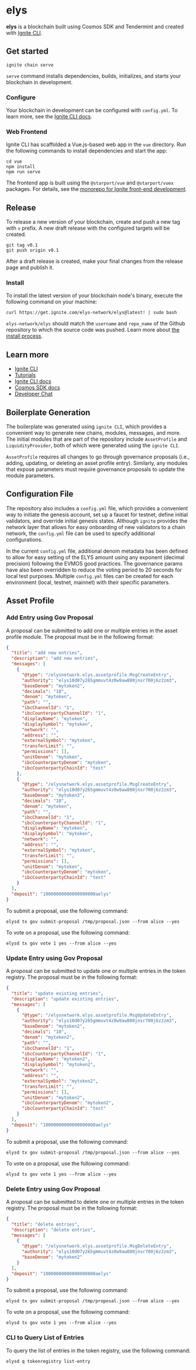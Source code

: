 # elys

**elys** is a blockchain built using Cosmos SDK and Tendermint and created with [Ignite CLI](https://ignite.com/cli).

## Get started

```
ignite chain serve
```

`serve` command installs dependencies, builds, initializes, and starts your blockchain in development.

### Configure

Your blockchain in development can be configured with `config.yml`. To learn more, see the [Ignite CLI docs](https://docs.ignite.com).

### Web Frontend

Ignite CLI has scaffolded a Vue.js-based web app in the `vue` directory. Run the following commands to install dependencies and start the app:

```
cd vue
npm install
npm run serve
```

The frontend app is built using the `@starport/vue` and `@starport/vuex` packages. For details, see the [monorepo for Ignite front-end development](https://github.com/ignite/web).

## Release

To release a new version of your blockchain, create and push a new tag with `v` prefix. A new draft release with the configured targets will be created.

```
git tag v0.1
git push origin v0.1
```

After a draft release is created, make your final changes from the release page and publish it.

### Install

To install the latest version of your blockchain node's binary, execute the following command on your machine:

```
curl https://get.ignite.com/elys-network/elys@latest! | sudo bash
```

`elys-network/elys` should match the `username` and `repo_name` of the Github repository to which the source code was pushed. Learn more about [the install process](https://github.com/allinbits/starport-installer).

## Learn more

- [Ignite CLI](https://ignite.com/cli)
- [Tutorials](https://docs.ignite.com/guide)
- [Ignite CLI docs](https://docs.ignite.com)
- [Cosmos SDK docs](https://docs.cosmos.network)
- [Developer Chat](https://discord.gg/ignite)

## Boilerplate Generation

The boilerplate was generated using `ignite CLI`, which provides a convenient way to generate new chains, modules, messages, and more. The initial modules that are part of the repository include `AssetProfile` and `LiquidityProvider`, both of which were generated using the `ignite CLI`.

`AssetProfile` requires all changes to go through governance proposals (i.e., adding, updating, or deleting an asset profile entry). Similarly, any modules that expose parameters must require governance proposals to update the module parameters.

## Configuration File

The repository also includes a `config.yml` file, which provides a convenient way to initiate the genesis account, set up a faucet for testnet, define initial validators, and override initial genesis states. Although `ignite` provides the network layer that allows for easy onboarding of new validators to a chain network, the `config.yml` file can be used to specify additional configurations.

In the current `config.yml` file, additional denom metadata has been defined to allow for easy setting of the ELYS amount using any exponent (decimal precision) following the EVMOS good practices. The governance params have also been overridden to reduce the voting period to 20 seconds for local test purposes. Multiple `config.yml` files can be created for each environment (local, testnet, mainnet) with their specific parameters.

## Asset Profile

### Add Entry using Gov Proposal

A proposal can be submitted to add one or multiple entries in the asset profile module. The proposal must be in the following format:

```json
{
  "title": "add new entries",
  "description": "add new entries",
  "messages": [
    {
      "@type": "/elysnetwork.elys.assetprofile.MsgCreateEntry",
      "authority": "elys10d07y265gmmuvt4z0w9aw880jnsr700j6z2zm3",
      "baseDenom": "mytoken2",
      "decimals": "18",
      "denom": "mytoken",
      "path": "",
      "ibcChannelId": "1",
      "ibcCounterpartyChannelId": "1",
      "displayName": "mytoken",
      "displaySymbol": "mytoken",
      "network": "",
      "address": "",
      "externalSymbol": "mytoken",
      "transferLimit": "",
      "permissions": [],
      "unitDenom": "mytoken",
      "ibcCounterpartyDenom": "mytoken",
      "ibcCounterpartyChainId": "test"
    },
    {
      "@type": "/elysnetwork.elys.assetprofile.MsgCreateEntry",
      "authority": "elys10d07y265gmmuvt4z0w9aw880jnsr700j6z2zm3",
      "baseDenom": "mytoken3",
      "decimals": "18",
      "denom": "mytoken",
      "path": "",
      "ibcChannelId": "1",
      "ibcCounterpartyChannelId": "1",
      "displayName": "mytoken",
      "displaySymbol": "mytoken",
      "network": "",
      "address": "",
      "externalSymbol": "mytoken",
      "transferLimit": "",
      "permissions": [],
      "unitDenom": "mytoken",
      "ibcCounterpartyDenom": "mytoken",
      "ibcCounterpartyChainId": "test"
    }
  ],
  "deposit": "10000000000000000000aelys"
}
```

To submit a proposal, use the following command:

```
elysd tx gov submit-proposal /tmp/proposal.json --from alice --yes
```

To vote on a proposal, use the following command:

```
elysd tx gov vote 1 yes --from alice --yes
```

### Update Entry using Gov Proposal

A proposal can be submitted to update one or multiple entries in the token registry. The proposal must be in the following format:

```json
{
  "title": "update existing entries",
  "description": "update existing entries",
  "messages": [
    {
      "@type": "/elysnetwork.elys.assetprofile.MsgUpdateEntry",
      "authority": "elys10d07y265gmmuvt4z0w9aw880jnsr700j6z2zm3",
      "baseDenom": "mytoken2",
      "decimals": "18",
      "denom": "mytoken2",
      "path": "",
      "ibcChannelId": "1",
      "ibcCounterpartyChannelId": "1",
      "displayName": "mytoken2",
      "displaySymbol": "mytoken2",
      "network": "",
      "address": "",
      "externalSymbol": "mytoken2",
      "transferLimit": "",
      "permissions": [],
      "unitDenom": "mytoken2",
      "ibcCounterpartyDenom": "mytoken2",
      "ibcCounterpartyChainId": "test"
    }
  ],
  "deposit": "10000000000000000000aelys"
}
```

To submit a proposal, use the following command:

```
elysd tx gov submit-proposal /tmp/proposal.json --from alice --yes
```

To vote on a proposal, use the following command:

```
elysd tx gov vote 1 yes --from alice --yes
```

### Delete Entry using Gov Proposal

A proposal can be submitted to delete one or multiple entries in the token registry. The proposal must be in the following format:

```json
{
  "title": "delete entries",
  "description": "delete entries",
  "messages": [
    {
      "@type": "/elysnetwork.elys.assetprofile.MsgDeleteEntry",
      "authority": "elys10d07y265gmmuvt4z0w9aw880jnsr700j6z2zm3",
      "baseDenom": "mytoken2"
    }
  ],
  "deposit": "10000000000000000000aelys"
}
```

To submit a proposal, use the following command:

```
elysd tx gov submit-proposal /tmp/proposal.json --from alice --yes
```

To vote on a proposal, use the following command:

```
elysd tx gov vote 1 yes --from alice --yes
```

### CLI to Query List of Entries

To query the list of entries in the token registry, use the following command:

```
elysd q tokenregistry list-entry
```
